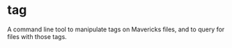 tag
===

A command line tool to manipulate tags on Mavericks files, and to query for files with those tags.
